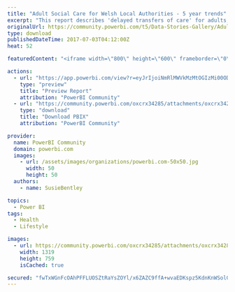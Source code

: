 ```yaml
---
title: "Adult Social Care for Welsh Local Authorities - 5 year trends"
excerpt: "This report describes 'delayed transfers of care' for adults, for all Welsh Local Authorities each month over the last 5 years; highlighting the top"
originalUrl: https://community.powerbi.com/t5/Data-Stories-Gallery/Adult-Social-Care-for-Welsh-Local-Authorities-5-year-trends/m-p/205238
type: download
publishedDateTime: 2017-07-03T04:12:00Z
heat: 52

featuredContent: "<iframe width=\"800\" height=\"600\" frameborder=\"0\" src=\"https://app.powerbi.com/view?r=eyJrIjoiNmRlMWVkMzMtOGIzMi00ODMyLTkxZmEtOTViYmMwYWYwYzBiIiwidCI6IjJmYmQ1NGQwLTc3YTgtNGQyMy1hZTUxLWRiZmY5MTA0ZDY1YyIsImMiOjh9\"></iframe>"

actions:
  - url: "https://app.powerbi.com/view?r=eyJrIjoiNmRlMWVkMzMtOGIzMi00ODMyLTkxZmEtOTViYmMwYWYwYzBiIiwidCI6IjJmYmQ1NGQwLTc3YTgtNGQyMy1hZTUxLWRiZmY5MTA0ZDY1YyIsImMiOjh9"
    type: "preview"
    title: "Preview Report"
    attribution: "PowerBI Community"
  - url: "https://community.powerbi.com/oxcrx34285/attachments/oxcrx34285/DataStoriesGallery/931/2/Wales%20Delayed%20Transfers%20of%20Care.pbix"
    type: "download"
    title: "Download PBIX"
    attribution: "PowerBI Community"

provider:
  name: PowerBI Community
  domain: powerbi.com
  images:
    - url: /assets/images/organizations/powerbi.com-50x50.jpg
      width: 50
      height: 50
  authors:
    - name: SusieBentley

topics:
  - Power BI
tags:
  - Health
  - Lifestyle

images:
  - url: https://community.powerbi.com/oxcrx34285/attachments/oxcrx34285/DataStoriesGallery/931/1/Wales%20Delayed%20Transfers%20of%20Care%20PBI.PNG
    width: 1319
    height: 759
    isCached: true

secured: "fwTxWGnFcOAhPFFLUOSZtRaYsZOYl/x6ZAZC9ffA+wvaEDKspz5KdnKnWSolGYcQNCpcL9z2YyZ53Yi293rlOWLMjqe0nII2x92gux3uwA4VNe9FWbO7V8euUsXX/ZlgloWqzfye9Nyl+PPLXeyGAYq3pn/YYamEbjiqmjklJDTbozZerNQc7wgUYQeIbwkBqHt7igVxhyhrCYjaxWFAwJ2c6cAy3+CeSTO8UKlGQD/dTaYLMuYMlaHZUMfT50yuLwduCLQL8vNhkLrtBOQ5yo74gR+ncdL92oPDOeU8ONX7dfumwbopoMH1/tXQVdkobhiA96VonCeTswWOxBpNowgIWRaRPzIXnvGnnPw/KlkMVTZGRaLmnSve/wovnYqSbqdKrHFXexHpaF2pEUuxgsQ80orat4t1LKiQbDAC8wo=;+SpxPltcincw3fP7KWdVkA=="
---
```


